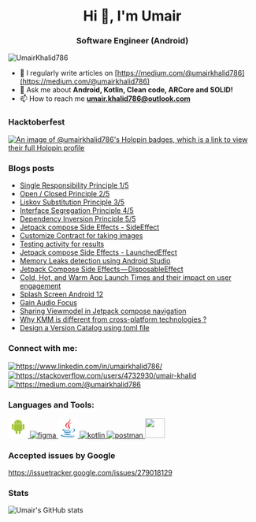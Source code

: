 
<h1 align="center">Hi 👋, I'm Umair</h1>
<h3 align="center">Software Engineer (Android)</h3>

<p align="left"> <img src="https://komarev.com/ghpvc/?username=UmairKhalid786&label=Profile%20views&color=0e75b6&style=flat" alt="UmairKhalid786" /> </p>

- 📝 I regularly write articles on [https://medium.com/@umairkhalid786](https://medium.com/@umairkhalid786)
- 💬 Ask me about **Android, Kotlin, Clean code, ARCore and SOLID!**
- 📫 How to reach me **umair.khalid786@outlook.com**

### Hacktoberfest
[![An image of @umairkhalid786's Holopin badges, which is a link to view their full Holopin profile](https://holopin.me/umairkhalid786)](https://holopin.io/@umairkhalid786)

### Blogs posts
<!-- BLOG-POST-LIST:START -->
- [Single Responsibility Principle 1/5](https://medium.com/@umairkhalid_36029/s-from-solid-principles-1-5-dc285c8a79ed)
- [Open / Closed Principle 2/5](https://medium.com/@umairkhalid_36029/o-from-solid-principles-2-5-4b7e1468da3a)
- [Liskov Substitution Principle 3/5](https://medium.com/@umairkhalid786/l-from-solid-principles-3-5-daa42fc3e853?)
- [Interface Segregation Principle 4/5](https://medium.com/@umairkhalid786/i-interface-segregation-from-solid-principles-4-5-dcbd7b029823)
- [Dependency Inversion Principle 5/5](https://medium.com/@umairkhalid786/d-dependency-inversion-from-solid-principles-5-5-ef3f72f65c6)
- [Jetpack compose Side Effects - SideEffect](https://medium.com/@umairkhalid786/jetpack-compose-side-effects-sideeffect-1e9995b6d423)
- [Customize Contract for taking images](https://medium.com/@umairkhalid786/customize-android-contracts-for-selecting-and-taking-images-f17427c6ee9f)
- [Testing activity for results](https://medium.com/@umairkhalid786/testing-activity-result-contract-by-decoupling-them-from-activity-code-faa0295f5f9c)
- [Jetpack compose Side Effects - LaunchedEffect](https://medium.com/@umairkhalid786/jetpack-compose-side-effects-launchedeffect-6a7c3676ad9d)
- [Memory Leaks detection using Android Studio](https://medium.com/@umairkhalid786/the-easiest-way-to-detect-and-fix-memory-leaks-using-android-studio-profiler-tool-and-weakreference-cd7c212908a1)
- [Jetpack Compose Side Effects — DisposableEffect](https://medium.com/@umairkhalid786/jetpack-compose-side-effects-disposableeffect-effects-that-require-cleanup-fb0861d2620c)
- [Cold, Hot, and Warm App Launch Times and their impact on user engagement](https://medium.com/@umairkhalid786/cold-hot-and-warm-app-launch-times-and-their-impact-on-user-engagement-d7b759bcc815)
- [Splash Screen Android 12](https://medium.com/@umairkhalid786/splash-screen-api-android-701cfaaf7b70)
- [Gain Audio Focus](https://medium.com/@umairkhalid786/gain-audio-focus-in-your-app-b7f81fd465bb)
- [Sharing Viewmodel in Jetpack compose navigation](https://medium.com/@umairkhalid786/sharing-viewmodel-within-jetpack-compose-navigation-using-hilt-c4f713cd3304)
- [Why KMM is different from cross-platform technologies ?](https://medium.com/@umairkhalid786/what-is-kmm-why-is-its-real-cross-platform-b7a403443972)
- [Design a Version Catalog using toml file](https://medium.com/@umairkhalid786/design-a-version-catalog-using-gradle-toml-file-ec80a966698a)
<!-- BLOG-POST-LIST:END -->

<h3 align="left">Connect with me:</h3>
<p align="left">
<a href="https://www.linkedin.com/in/umairkhalid786/" target="blank"><img align="center" src="https://cdn.jsdelivr.net/npm/simple-icons@3.0.1/icons/linkedin.svg" alt="https://www.linkedin.com/in/umairkhalid786/" height="30" width="40" /></a>
<a href="https://stackoverflow.com/users/4732930/umair-khalid" target="blank"><img align="center" src="https://cdn.jsdelivr.net/npm/simple-icons@3.0.1/icons/stackoverflow.svg" alt="https://stackoverflow.com/users/4732930/umair-khalid" height="30" width="40" /></a>
<a href="https://medium.com/@umairkhalid786" target="blank"><img align="center" src="https://cdn.jsdelivr.net/npm/simple-icons@3.0.1/icons/medium.svg" alt="https://medium.com/@umairkhalid786" height="30" width="40" /></a>
</p>

<h3 align="left">Languages and Tools:</h3>
<p align="left"> <a href="https://developer.android.com" target="_blank"> <img src="https://raw.githubusercontent.com/devicons/devicon/master/icons/android/android-original-wordmark.svg" alt="android" width="40" height="40"/> </a> <a href="https://www.figma.com/" target="_blank"> <img src="https://www.vectorlogo.zone/logos/figma/figma-icon.svg" alt="figma" width="40" height="40"/> </a> <a href="https://www.java.com" target="_blank"> <img src="https://raw.githubusercontent.com/devicons/devicon/master/icons/java/java-original.svg" alt="java" width="40" height="40"/> </a> <a href="https://kotlinlang.org" target="_blank"> <img src="https://www.vectorlogo.zone/logos/kotlinlang/kotlinlang-icon.svg" alt="kotlin" width="40" height="40"/> </a> <a href="https://postman.com" target="_blank"> <img src="https://www.vectorlogo.zone/logos/getpostman/getpostman-icon.svg" alt="postman" width="40" height="40"/> </a> <a href="https://www.javascript.com" target="_blank"> <img src="https://www.vectorlogo.zone/logos/javascript/javascript-icon.svg" width="40" height="40" /></a> </p>

### Accepted issues by Google 
https://issuetracker.google.com/issues/279018129

### Stats
![Umair's GitHub stats](https://github-readme-stats.vercel.app/api?username=UmairKhalid786&show_icons=true&theme=transparent)
